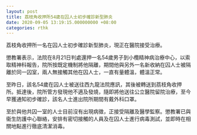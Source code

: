 ```yaml
---
layout: post
title: 荔枝角收押所54歲在囚人士初步確診新型肺炎
date: 2020-09-05 13:19:15.000000000 +08:00
categories: rthk
---
```


荔枝角收押所一名在囚人士初步確診新型肺炎，現正在醫院接受治療。

懲教署表示，法院在8月21日判處還押一名54歲男子到小欖精神病治療中心，以索取精神科報告，院所按既定機制將他隔離，期間他與另外一名新收納在囚人士被隔離於同一囚室，兩人無接觸其他在囚人士，一直有量體溫，體溫正常。

至昨日，該名54歲在囚人士被送往西九龍法院應訊，其後被轉送到茘枝角收押所。抵達後，院所管方發現他不適及發燒，隨即將他送往公立醫院留院治療，至今早獲通知初步確診，該名人士進出院所期間有戴外科口罩。

至於與他共囚一室的人士目前沒有出現病徵，正接受隔離及醫學監察。懲教署已與衞生防護中心聯絡，安排有密切接觸的人員及在囚人士進行病毒測試，並即時在相關地點進行徹底清潔消毒。
